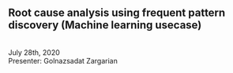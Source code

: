 
<h2>Root cause analysis using frequent pattern discovery (Machine learning usecase) </h2> <br>
July 28th, 2020</h4> <br>
Presenter: Golnazsadat Zargarian

